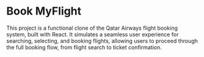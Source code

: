 # Book MyFlight
This project is a functional clone of the Qatar Airways flight booking system, built with React. It simulates a seamless user experience for searching, selecting, and booking flights, allowing users to proceed through the full booking flow, from flight search to ticket confirmation.
